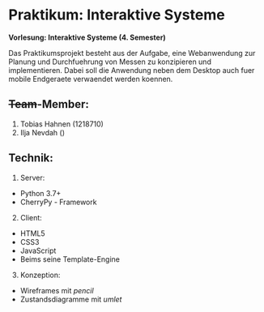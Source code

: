 # Praktikum: Interaktive Systeme

**Vorlesung: Interaktive Systeme (4. Semester)**

Das Praktikumsprojekt besteht aus der Aufgabe, eine Webanwendung zur Planung und Durchfuehrung von Messen zu konzipieren und implementieren. Dabei soll die Anwendung neben dem Desktop auch fuer mobile Endgeraete verwaendet werden koennen.

## ~~Team~~-Member:
1. Tobias Hahnen (1218710)
2. Ilja Nevdah ()

## Technik:
1. Server:
* Python 3.7+
* CherryPy - Framework
2. Client:
* HTML5
* CSS3
* JavaScript
* Beims seine Template-Engine
3. Konzeption:
* Wireframes mit *pencil*
* Zustandsdiagramme mit *umlet*
